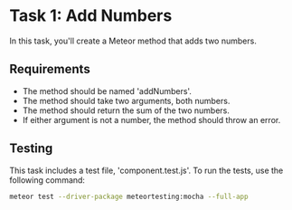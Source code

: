 # Task 1: Add Numbers

In this task, you'll create a Meteor method that adds two numbers.

## Requirements

- The method should be named 'addNumbers'.
- The method should take two arguments, both numbers.
- The method should return the sum of the two numbers.
- If either argument is not a number, the method should throw an error.

## Testing

This task includes a test file, 'component.test.js'. To run the tests, use the following command:

```bash
meteor test --driver-package meteortesting:mocha --full-app

